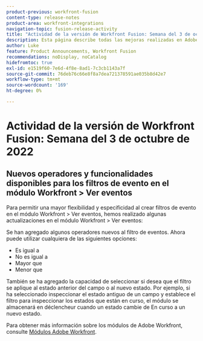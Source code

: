 ```yaml
---
product-previous: workfront-fusion
content-type: release-notes
product-area: workfront-integrations
navigation-topic: fusion-release-activity
title: "Actividad de la versión de Workfront Fusion: Semana del 3 de octubre de 2022"
description: Esta página describe todas las mejoras realizadas en Adobe Workfront Fusion durante la semana del 3 de octubre de 2022.
author: Luke
feature: Product Announcements, Workfront Fusion
recommendations: noDisplay, noCatalog
hidefromtoc: true
exl-id: e1519f60-7e6d-4f8e-8ad1-7c3cb1143a7f
source-git-commit: 76deb76c66e8f8a7dea721378591ae035b8d42e7
workflow-type: tm+mt
source-wordcount: '169'
ht-degree: 0%

---
```


# Actividad de la versión de Workfront Fusion: Semana del 3 de octubre de 2022

## Nuevos operadores y funcionalidades disponibles para los filtros de evento en el módulo Workfront > Ver eventos

Para permitir una mayor flexibilidad y especificidad al crear filtros de evento en el módulo Workfront > Ver eventos, hemos realizado algunas actualizaciones en el módulo Workfront > Ver eventos:

Se han agregado algunos operadores nuevos al filtro de eventos. Ahora puede utilizar cualquiera de las siguientes opciones:

* Es igual a
* No es igual a
* Mayor que
* Menor que

También se ha agregado la capacidad de seleccionar si desea que el filtro se aplique al estado anterior del campo o al nuevo estado. Por ejemplo, si ha seleccionado inspeccionar el estado antiguo de un campo y establece el filtro para inspeccionar los estados que están en curso, el módulo se almacenará en déclencheur cuando un estado cambie de En curso a un nuevo estado.

Para obtener más información sobre los módulos de Adobe Workfront, consulte [Módulos Adobe Workfront](/help/quicksilver/workfront-fusion/apps-and-their-modules/workfront-modules.md).
